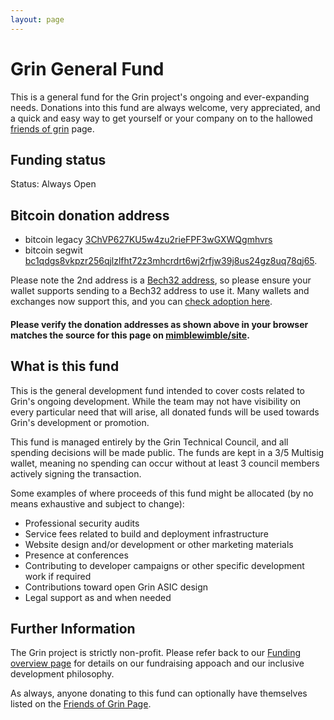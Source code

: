 ```yaml
---
layout: page
---
```


# Grin General Fund

This is a general fund for the Grin project's ongoing and ever-expanding needs. Donations into this fund are always welcome, very appreciated, and a quick and easy way to get yourself or your company on to the hallowed [friends of grin](friends) page.

## Funding status

Status: Always Open

## Bitcoin donation address

- bitcoin legacy [3ChVP627KU5w4zu2rieFPF3wGXWQgmhvrs](https://live.blockcypher.com/btc/address/3ChVP627KU5w4zu2rieFPF3wGXWQgmhvrs/)
- bitcoin segwit [bc1qdgs8vkpzr256qjlzlfht72z3mhcrdrt6wj2rfjw39j8us24gz8uq78qj65](https://blockchair.com/bitcoin/address/bc1qdgs8vkpzr256qjlzlfht72z3mhcrdrt6wj2rfjw39j8us24gz8uq78qj65).

Please note the 2nd address is a [Bech32 address](https://en.bitcoin.it/wiki/Bech32_adoption), so please ensure your wallet supports sending to a Bech32 address to use it. Many wallets and exchanges now support this, and you can [check adoption here](https://en.bitcoin.it/wiki/Bech32_adoption).

#### Please verify the donation addresses as shown above in your browser matches the source for this page on [mimblewimble/site](https://github.com/mimblewimble/site/blob/master/general_funding.md).

## What is this fund

This is the general development fund intended to cover costs related to Grin's ongoing development. While the team may not have visibility on every particular need that will arise, all donated funds will be used towards Grin's development or promotion.

This fund is managed entirely by the Grin Technical Council, and all spending decisions will be made public. The funds are kept in a 3/5 Multisig wallet, meaning no spending can occur without at least 3 council members actively signing the transaction.

Some examples of where proceeds of this fund might be allocated (by no means exhaustive and subject to change):

- Professional security audits
- Service fees related to build and deployment infrastructure
- Website design and/or development or other marketing materials
- Presence at conferences
- Contributing to developer campaigns or other specific development work if required
- Contributions toward open Grin ASIC design
- Legal support as and when needed

## Further Information

The Grin project is strictly non-profit. Please refer back to our [Funding overview page](funding) for details on our fundraising appoach and our inclusive development philosophy.

As always, anyone donating to this fund can optionally have themselves listed on the [Friends of Grin Page](friends).
